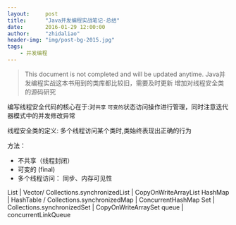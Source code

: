 ```yaml
---
layout:     post
title:      "Java并发编程实战笔记-总结"
date:       2016-01-29 12:00:00
author:     "zhidaliao"
header-img: "img/post-bg-2015.jpg"
tags:
    - 并发编程
---
```


> This document is not completed and will be updated anytime.
> Java并发编程实战这本书用到的类库都比较旧，需要及时更新
> 增加对线程安全类的源码研究



编写线程安全代码的核心在于:对`共享` `可变的`状态访问操作进行管理，同时注意迭代器模式中的并发修改异常

线程安全类的定义: 多个线程访问某个类时,类始终表现出正确的行为

方法： 
- 不共享（线程封闭）
- 可变的 (final)
- 多个线程访问： 同步、内存可见性




List  | Vector/ Collections.synchronizedList | CopyOnWriteArrayList 
HashMap | HashTable / Collections.synchronizedMap | ConcurrentHashMap
Set | Collections.synchronizedSet | CopyOnWriteArraySet
queue | concurrentLinkQueue 